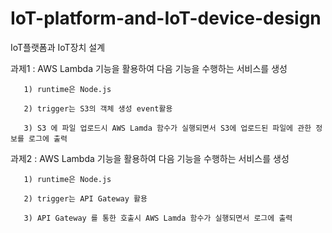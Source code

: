 # IoT-platform-and-IoT-device-design
IoT플랫폼과 IoT장치 설계

과제1 : AWS Lambda 기능을 활용하여 다음 기능을 수행하는 서비스를 생성

       1) runtime은 Node.js

       2) trigger는 S3의 객체 생성 event활용
       
       3) S3 에 파일 업로드시 AWS Lamda 함수가 실행되면서 S3에 업로드된 파일에 관한 정보를 로그에 출력

과제2 : AWS Lambda 기능을 활용하여 다음 기능을 수행하는 서비스를 생성

       1) runtime은 Node.js

       2) trigger는 API Gateway 활용
       
       3) API Gateway 를 통한 호출시 AWS Lamda 함수가 실행되면서 로그에 출력
